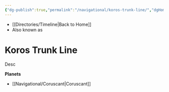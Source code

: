 ```yaml
---
{"dg-publish":true,"permalink":"/navigational/koros-trunk-line/","dgHomeLink":false}
---
```


- [[Directories/Timeline\|Back to Home]]
- Also known as 

# Koros Trunk Line
Desc

**Planets**
- [[Navigational/Coruscant\|Coruscant]]
